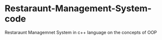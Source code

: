 # Restaraunt-Management-System-code
Restaraunt Managemnet System in c++ language on the concepts of OOP 
